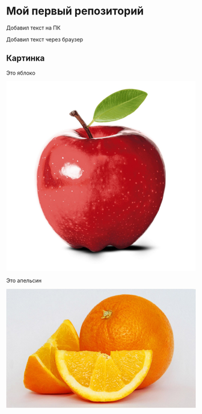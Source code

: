 # Мой первый репозиторий

Добавил текст на ПК

Добавил текст через браузер

## Картинка
Это яблоко

![Яблоко](apple.jpg)


Это апельсин

![Апельсин](orange.jpg)
